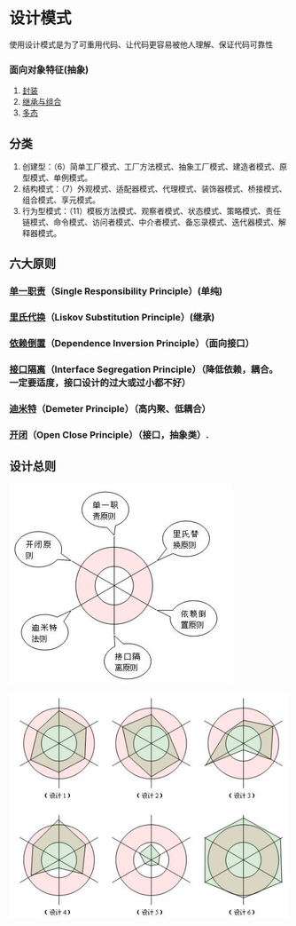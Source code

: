 设计模式
====
使用设计模式是为了可重用代码、让代码更容易被他人理解、保证代码可靠性
### 面向对象特征(抽象)

1. [封装](principle/closure)
1. [继承与组合](principle/extends)
1. [多态](principle/polymorphism)

## 分类
1. 创建型：（6）简单工厂模式、工厂方法模式、抽象工厂模式、建造者模式、原型模式、单例模式。
1. 结构模式：（7）外观模式、适配器模式、代理模式、装饰器模式、桥接模式、组合模式、享元模式。
1. 行为型模式：（11）模板方法模式、观察者模式、状态模式、策略模式、责任链模式、命令模式、访问者模式、中介者模式、备忘录模式、迭代器模式、解释器模式。



## 六大原则

### [单一职责](principle/single-responsibility-principle/)（Single Responsibility Principle）(单纯)


### [里氏代换](principle/liskov-substitution-principle/)（Liskov Substitution Principle）(继承)


### [依赖倒置](principle/dependence-inversion-principle/)（Dependence Inversion Principle）（面向接口）



### [接口隔离](principle/interface-segregation-principle/)（Interface Segregation Principle）（降低依赖，耦合。 一定要适度，接口设计的过大或过小都不好）

### [迪米特](principle/demeter-principle/)（Demeter Principle）（高内聚、低耦合）


### [开闭](principle/open-close-priciple/)（Open Close Principle）（接口，抽象类）.


## 设计总则

![alt text](images/1.jpg '')

![alt text](images/2.jpg '')
